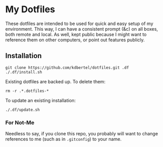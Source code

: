 # My Dotfiles

These dotfiles are intended to be used for quick and easy setup of my environment.
This way, I can have a consistent prompt (&c) on all boxes, both remote and local.
As well, kept public because I might want to reference them on other computers, or point
out features publicly.

## Installation

    git clone https://github.com/kdbertel/dotfiles.git .df
    ./.df/install.sh

Existing dotfiles are backed up. To delete them:

    rm -r .*.dotfiles-*

To update an existing installation:

    ./.df/update.sh

### For Not-Me

Needless to say, if you clone this repo, you probably will want to change references to me
(such as in `.gitconfig`) to your name.